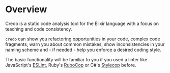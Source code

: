 # Overview

Credo is a static code analysis tool for the Elixir language with a focus on teaching and code consistency.

`credo` can show you refactoring opportunities in your code, complex code fragments, warn you about common mistakes, show inconsistencies in your naming scheme and - if needed - help you enforce a desired coding style.

The basic functionality will be familiar to you if you used a linter like JavaScript's [ESLint](https://eslint.org/), Ruby's [RuboCop](https://github.com/rubocop-hq/rubocop) or C#'s [Stylecop](https://github.com/StyleCop/StyleCop) before.
